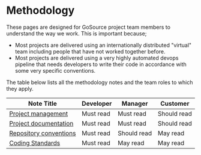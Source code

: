 # Methodology

These pages are designed for GoSource project team members to understand the way we work.  This is important because;

* Most projects are delivered using an internationally distributed "virtual" team including people that have not worked together before.
* Most projects are delivered using a very highly automated devops pipeline that needs developers to write their code in accordance with some very specific conventions.

The table below lists all the methodology notes and the team roles to which they apply.

|Note Title|Developer|Manager|Customer|
|----------|---------|-------|--------|
|[Project management](docs/githubIssues.md)|Must read|Must read|Should read|
|[Project documentation](docs/githubDocumentation.md)|Must read|Must read|Should read|
|[Repository conventions](docs/githubRepositories.md)|Must read|Should read|May read|
|[Coding Standards](docs/codingStandards.md)|Must read|May read|May read|




